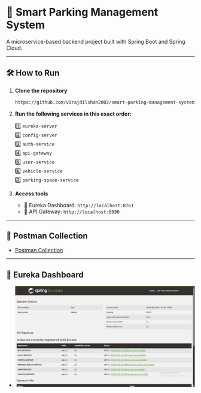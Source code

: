 
# 🚗 Smart Parking Management System

A microservice-based backend project built with Spring Boot and Spring Cloud.

---

## 🛠 How to Run

1. **Clone the repository**
   ```bash
   https://github.com/virajdilshan2002/smart-parking-management-system.git
   ```

2. **Run the following services in this exact order:**

   1️⃣ `eureka-server`  
   2️⃣ `config-server`  
   3️⃣ `auth-service`  
   4️⃣ `api-gateway`  
   5️⃣ `user-service`  
   6️⃣ `vehicle-service`  
   7️⃣ `parking-space-service`  

3. **Access tools**
   - 🔗 Eureka Dashboard: `http://localhost:8761`
   - 🔗 API Gateway: `http://localhost:8080`

---

## 📂 Postman Collection

- [Postman Collection](./postman_collection.json)

---

## 📸 Eureka Dashboard

- ![Eureka Dashboard](./docs/screenshots/eureka_dashboard.png)
